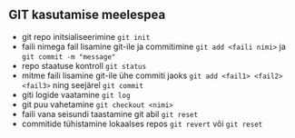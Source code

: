 ## GIT kasutamise meelespea

- git repo initsialiseerimine 
`git init`
- faili nimega fail lisamine  git-ile ja commitimine
`git add <faili nimi>` ja `git commit -m "message"`
- repo staatuse kontroll
`git status`
- mitme faili lisamine git-ile ühe commiti jaoks
`git add <fail1> <fail2> <fail3>` ning seejärel `git commit`
- giti logide vaatamine
`git log`
- git puu vahetamine
`git checkout <nimi>`
- faili vana seisundi taastamine git abil
`git reset`
- commitide tühistamine lokaalses repos
`git revert` või `git reset`
